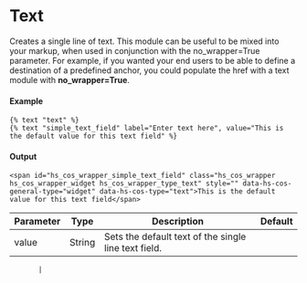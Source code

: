 # Text
Creates a single line of text. This module can be useful to be mixed into your markup, when used in conjunction with the no\_wrapper=True parameter. For example, if you wanted your end users to be able to define a destination of a predefined anchor, you could populate the href with a text module with **no\_wrapper=True**.

#### Example
```jinja2
{% text "text" %}
{% text "simple_text_field" label="Enter text here", value="This is the default value for this text field" %}
```

#### Output
```jinja2
<span id="hs_cos_wrapper_simple_text_field" class="hs_cos_wrapper hs_cos_wrapper_widget hs_cos_wrapper_type_text" style="" data-hs-cos-general-type="widget" data-hs-cos-type="text">This is the default value for this text field</span>
```

| Parameter | Type | Description | Default | 
|  ------  |  ------  |  ------  |  ------  | 
| value | String | Sets the default text of the single line text field. | 
           
           | 

